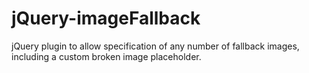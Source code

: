 # jQuery-imageFallback
jQuery plugin to allow specification of any number of fallback images, including a custom broken image placeholder.
